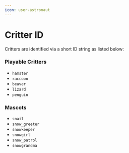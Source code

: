 ```yaml
---
icon: user-astronaut
---
```


# Critter ID

Critters are identified via a short ID string as listed below:

### Playable Critters

* `hamster`
* `raccoon`
* `beaver`
* `lizard`
* `penguin`

### Mascots

* `snail`
* `snow_greeter`
* `snowkeeper`
* `snowgirl`
* `snow_patrol`
* `snowgrandma`
